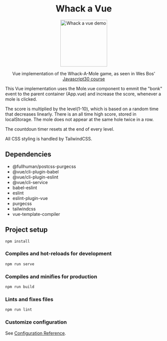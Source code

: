 <h1 align="center">
Whack a Vue
</h1>

<div align="center">
<img width="150" src="https://tepexic.com/whack-a-vue/whack-a-vue.gif" alt="Whack a vue demo" />
</div>

<p align="center">Vue implementation of the Whack-A-Mole game, as seen in Wes Bos' <a href="https://javascript30.com/" target="_blank">Javascript30 course</a></p>

This Vue implementation uses the Mole.vue component to emmit the "bonk" event to the parent container (App.vue) and increase the score, whenever a mole is clicked.

The score is multiplied by the level(1-10), which is based on a random time that decreases linearly. There is an all time high score, stored in localStorage. The mole does not appear at the same hole twice in a row.

The countdoun timer resets at the end of every level. 

All CSS styling is handled by TailwindCSS.


## Dependencies
 - @fullhuman/postcss-purgecss
 - @vue/cli-plugin-babel
 - @vue/cli-plugin-eslint
 - @vue/cli-service
 - babel-eslint
 - eslint
 - eslint-plugin-vue
 - purgecss
 - tailwindcss
 - vue-template-compiler

## Project setup
```
npm install
```

### Compiles and hot-reloads for development
```
npm run serve
```

### Compiles and minifies for production
```
npm run build
```

### Lints and fixes files
```
npm run lint
```

### Customize configuration
See [Configuration Reference](https://cli.vuejs.org/config/).
